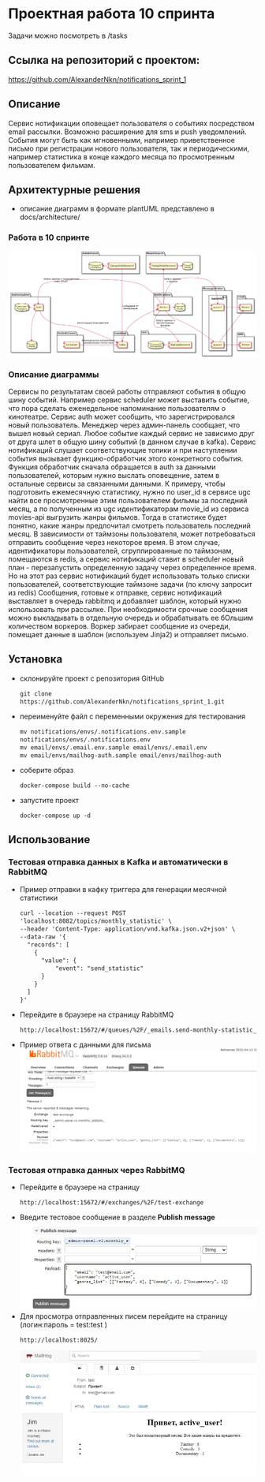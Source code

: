 # Проектная работа 10 спринта
Задачи можно посмотреть в /tasks

## Ссылка на репозиторий с проектом:
https://github.com/AlexanderNkn/notifications_sprint_1

## Описание
Сервис нотификации оповещает пользователя о событиях посредством email рассылки. Возможно расширение для sms и push уведомлений. События могут быть как мгновенными, например приветственное письмо при регистрации нового пользователя, так и периодическими, например статистика в конце каждого месяца по просмотренным пользователем фильмам.

## Архитектурные решения
- описание диаграмм в формате plantUML представлено в docs/architecture/

### Работа в 10 спринте
![Архитектура сервисов нотификации](docs/architecture/notifications_architecture.png)

### Описание диаграммы
Сервисы по результатам своей работы отправляют события в общую шину событий. Например сервис scheduler может выставить событие, что пора сделать еженедельное напоминание пользователям о кинотеатре. Сервис auth может сообщить, что зарегистрировался новый пользователь. Менеджер через админ-панель сообщает, что вышел новый сериал. Любое событие каждый сервис не зависимо друг от друга шлет в общую шину событий (в данном случае в kafka).
Сервис нотификаций слушает соответствующие топики и при наступлении события вызывает функцию-обработчик этого конкретного события. Функция обработчик сначала обращается в auth за данными пользователей, которым нужно выслать оповещение, затем в остальные сервисы за связанными данными. К примеру, чтобы подготовить ежемесячную статистику, нужно по user_id в сервисе ugc найти все просмотренные этим пользователем фильмы за последний месяц, а по полученным из ugc идентификаторам movie_id из сервиса movies-api выгрузить жанры фильмов. Тогда в статистике будет понятно, какие жанры предпочитал смотреть пользователь последний месяц.
В зависимости от таймзоны пользователя, может потребоваться отправить сообщение через некоторое время. В этом случае, идентификаторы пользователей, сгруппированные по таймзонам, помещаются в redis, а сервис нотификаций ставит в scheduler новый план - перезапустить определенную задачу через определенное время. Но на этот раз сервис нотификаций будет использовать только списки пользователей, соответствующие таймзоне задачи (по ключу запросит из redis)
Сообщения, готовые к отправке, сервис нотификаций выставляет в очередь rabbitmq и добавляет шаблон, который нужно использовать при рассылке. При необходимости срочные сообщения можно выкладывать в отдельную очередь и обрабатывать ее бОльшим количеством воркеров.
Воркер забирает сообщение из очереди, помещает данные в шаблон (используем Jinja2) и отправляет письмо. 

## Установка
- склонируйте проект с репозитория GitHub
    ```
    git clone https://github.com/AlexanderNkn/notifications_sprint_1.git
    ```
- переименуйте файл с переменными окружения для тестирования
    ```
    mv notifications/envs/.notifications.env.sample notifications/envs/.notifications.env
    mv email/envs/.email.env.sample email/envs/.email.env
    mv email/envs/mailhog-auth.sample email/envs/mailhog-auth
    ```
- соберите образ
    ```
    docker-compose build --no-cache
    ```
- запустите проект
    ```
    docker-compose up -d
    ```

## Использование
### Тестовая отправка данных в Kafka и автоматически в RabbitMQ
- Пример отправки в кафку триггера для генерации месячной статистики
    ```
    curl --location --request POST 'localhost:8082/topics/monthly_statistic' \
    --header 'Content-Type: application/vnd.kafka.json.v2+json' \
    --data-raw '{
      "records": [
        {
          "value": {
              "event": "send_statistic"
          }
        }
      ]
    }'
    ```

- Перейдите в браузере на страницу RabbitMQ
    ```
    http://localhost:15672/#/queues/%2F/_emails.send-monthly-statistic_
    ```
- Пример ответа с данными для письма
![mail_queue](docs/screenshots/mail_queue.png)

### Тестовая отправка данных через RabbitMQ
- Перейдите в браузере на страницу
    ```
    http://localhost:15672/#/exchanges/%2F/test-exchange
    ```
- Введите тестовое сообщение в разделе **Publish message**
  ![Отправка тестового сообщения](docs/images/push_msg.jpg)
- Для просмотра отправленных писем перейдите на страницу (логин:пароль = test:test ) 
    ```
    http://localhost:8025/
    ```
  ![mailhog_UI](docs/images/mailhog_UI.jpg)
